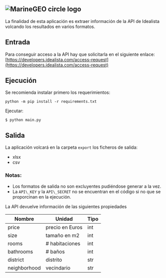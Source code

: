 ## ![MarineGEO circle logo](https://img.europapress.es/fotoweb/fotonoticia_20220118143634_1200.jpg)

La finalidad de esta aplicación es extraer información de la API de Idealista volcando los resultados en varios formatos. 



## Entrada

Para conseguir acceso a la API hay que solicitarla en el siguiente enlace: [https://developers.idealista.com/access-request](https://developers.idealista.com/access-request)

## Ejecución

Se recomienda instalar primero los requerimientos:
```
python -m pip install -r requirements.txt
```

Ejecutar:
```
$ python main.py
```

## Salida

La aplicación volcará en la carpeta `export` los ficheros de salida:
*   xlsx
*   csv

### Notas: 

*   Los formatos de salida no son excluyentes pudiéndose generar a la vez.
*   La `API\_KEY` y la `API\_SECRET` no se encuentran en el código si no que se proporcinan en la ejecución.

La API devuelve información de las siguientes propiedades 

| Nombre | Unidad | Tipo |
| --- | --- | --- |
| price | precio en Euros | int |
| size | tamaño en m2 | int |
| rooms | # habitaciones | int |
| bathrooms | # baños | int |
| district | distrito | str |
| neighborhood | vecindario | str |